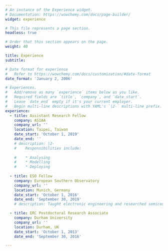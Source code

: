```yaml
---
# An instance of the Experience widget.
# Documentation: https://wowchemy.com/docs/page-builder/
widget: experience

# This file represents a page section.
headless: true

# Order that this section appears on the page.
weight: 40

title: Experience
subtitle:

# Date format for experience
#   Refer to https://wowchemy.com/docs/customization/#date-format
date_format: 'January 2, 2006'

# Experiences.
#   Add/remove as many `experience` items below as you like.
#   Required fields are `title`, `company`, and `date_start`.
#   Leave `date_end` empty if it's your current employer.
#   Begin multi-line descriptions with YAML's `|2-` multi-line prefix.
experience:
  - title: Assistant Research Fellow
    company: ASIAA
    company_url: ''
    location: Taipei, Taiwan
    date_start: 'October 1, 2019'
    date_end: ''
    # description: |2-
    #    Responsibilities include:
        
    #    * Analysing
    #    * Modelling
    #    * Deploying
        
  - title: ESO Fellow
    company: European Southern Observatory
    company_url: ''
    location: Munich, Germany
    date_start: 'October 1, 2016'
    date_end: 'September 30, 2019'
    # description: Taught electronic engineering and researched semiconductor physics.

  - title: ERC Postdoctoral Research Associate
    company: Durham University
    company_url: ''
    location: Durham, UK
    date_start: 'October 1, 2013'
    date_end: 'September 30, 2016'

---
```

